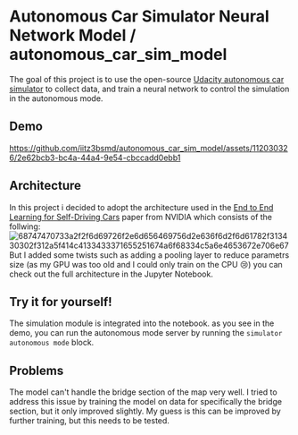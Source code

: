 # Autonomous Car Simulator Neural Network Model / autonomous_car_sim_model

The goal of this project is to use the open-source [Udacity autonomous car simulator](https://github.com/udacity/self-driving-car-sim) to collect data, and train a neural network to control the simulation in the autonomous mode.

## Demo
https://github.com/iitz3bsmd/autonomous_car_sim_model/assets/112030326/2e62bcb3-bc4a-44a4-9e54-cbccadd0ebb1

## Architecture
In this project i decided to adopt the architecture used in the [End to End Learning for Self-Driving Cars](https://images.nvidia.com/content/tegra/automotive/images/2016/solutions/pdf/end-to-end-dl-using-px.pdf) paper from NVIDIA which consists of the follwing: 
![68747470733a2f2f6d69726f2e6d656469756d2e636f6d2f6d61782f313430302f312a5f414c4133433371655251674a6f68334c5a6e4653672e706e67](https://github.com/iitz3bsmd/autonomous_car_sim_model/assets/112030326/a5ae92d1-9ca6-40df-b454-0693c425cec7)
But I added some twists such as adding a pooling layer to reduce parametrs size (as my GPU was too old and I could only train on the CPU 😢) 
you can check out the full architecture in the Jupyter Notebook.

## Try it for yourself!
The simulation module is integrated into the notebook. as you see in the demo, you can run the autonomous mode server by running the `simulator autonomous mode` block.

## Problems
The model can't handle the bridge section of the map very well. I tried to address this issue by training the model on data for specifically the bridge section, but it only improved slightly. My guess is this can be improved by further training, but this needs to be tested.
